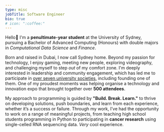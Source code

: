 ```yaml
---
type: misc
jobTitle: Software Engineer
bio: true
# icon: ":coffee:"
---
```


Hello:wave: I'm a **penultimate-year student** at the University of Sydney, pursuing a Bachelor of Advanced Computing (Honours) with double majors in *Computational Data Science* and *Finance*. 

Born and raised in Dubai, I now call Sydney home. Beyond my passion for technology, I enjoy gaming, meeting new people, exploring videography, and challenging myself to step *out* of my comfort zone. I'm deeply interested in leadership and community engagement, which has led me to participate in <ins>over seven university societies</ins>, including founding one of them. One of my proudest moments was helping organise a technology and innovation expo that brought together over **500 attendees**.

My approach to programming is guided by **"Build. Break. Learn."** to thrive on developing solutions, push boundaries, and learn from each experience, whether it’s a success or failure. Through my work, I’ve had the opportunity to work on a range of meaningful projects, from teaching high school students programming in Python to participating in **cancer research** using single-celled RNA sequencing data. *Very* cool experience.